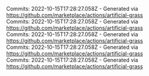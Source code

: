 Commits: 2022-10-15T17:28:27.058Z - Generated via https://github.com/marketplace/actions/artificial-grass
<br>
Commits: 2022-10-15T17:28:27.058Z - Generated via https://github.com/marketplace/actions/artificial-grass
<br>
Commits: 2022-10-15T17:28:27.058Z - Generated via https://github.com/marketplace/actions/artificial-grass
<br>
Commits: 2022-10-15T17:28:27.058Z - Generated via https://github.com/marketplace/actions/artificial-grass
<br>
Commits: 2022-10-15T17:28:27.058Z - Generated via https://github.com/marketplace/actions/artificial-grass
<br>
